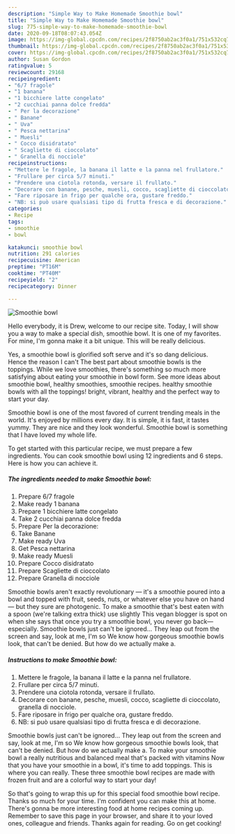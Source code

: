 ```yaml
---
description: "Simple Way to Make Homemade Smoothie bowl"
title: "Simple Way to Make Homemade Smoothie bowl"
slug: 775-simple-way-to-make-homemade-smoothie-bowl
date: 2020-09-18T08:07:43.054Z
image: https://img-global.cpcdn.com/recipes/2f8750ab2ac3f0a1/751x532cq70/smoothie-bowl-recipe-main-photo.jpg
thumbnail: https://img-global.cpcdn.com/recipes/2f8750ab2ac3f0a1/751x532cq70/smoothie-bowl-recipe-main-photo.jpg
cover: https://img-global.cpcdn.com/recipes/2f8750ab2ac3f0a1/751x532cq70/smoothie-bowl-recipe-main-photo.jpg
author: Susan Gordon
ratingvalue: 5
reviewcount: 29168
recipeingredient:
- "6/7 fragole"
- "1 banana"
- "1 bicchiere latte congelato"
- "2 cucchiai panna dolce fredda"
- " Per la decorazione"
- " Banane"
- " Uva"
- " Pesca nettarina"
- " Muesli"
- " Cocco disidratato"
- " Scagliette di cioccolato"
- " Granella di nocciole"
recipeinstructions:
- "Mettere le fragole, la banana il latte e la panna nel frullatore."
- "Frullare per circa 5/7 minuti."
- "Prendere una ciotola rotonda, versare il frullato."
- "Decorare con banane, pesche, muesli, cocco, scagliette di cioccolato, granella di nocciole."
- "Fare riposare in frigo per qualche ora, gustare freddo."
- "NB: si può usare qualsiasi tipo di frutta fresca e di decorazione."
categories:
- Recipe
tags:
- smoothie
- bowl

katakunci: smoothie bowl 
nutrition: 291 calories
recipecuisine: American
preptime: "PT16M"
cooktime: "PT40M"
recipeyield: "2"
recipecategory: Dinner

---
```



![Smoothie bowl](https://img-global.cpcdn.com/recipes/2f8750ab2ac3f0a1/751x532cq70/smoothie-bowl-recipe-main-photo.jpg)

Hello everybody, it is Drew, welcome to our recipe site. Today, I will show you a way to make a special dish, smoothie bowl. It is one of my favorites. For mine, I'm gonna make it a bit unique. This will be really delicious.

Yes, a smoothie bowl is glorified soft serve and it&#39;s so dang delicious. Hence the reason I can&#39;t The best part about smoothie bowls is the toppings. While we love smoothies, there&#39;s something so much more satisfying about eating your smoothie in bowl form. See more ideas about smoothie bowl, healthy smoothies, smoothie recipes. healthy smoothie bowls with all the toppings! bright, vibrant, healthy and the perfect way to start your day.

Smoothie bowl is one of the most favored of current trending meals in the world. It's enjoyed by millions every day. It is simple, it is fast, it tastes yummy. They are nice and they look wonderful. Smoothie bowl is something that I have loved my whole life.


To get started with this particular recipe, we must prepare a few ingredients. You can cook smoothie bowl using 12 ingredients and 6 steps. Here is how you can achieve it.

<!--inarticleads1-->

##### The ingredients needed to make Smoothie bowl:

1. Prepare 6/7 fragole
1. Make ready 1 banana
1. Prepare 1 bicchiere latte congelato
1. Take 2 cucchiai panna dolce fredda
1. Prepare  Per la decorazione:
1. Take  Banane
1. Make ready  Uva
1. Get  Pesca nettarina
1. Make ready  Muesli
1. Prepare  Cocco disidratato
1. Prepare  Scagliette di cioccolato
1. Prepare  Granella di nocciole


Smoothie bowls aren&#39;t exactly revolutionary — it&#39;s a smoothie poured into a bowl and topped with fruit, seeds, nuts, or whatever else you have on hand — but they sure are photogenic. To make a smoothie that&#39;s best eaten with a spoon (we&#39;re talking extra thick) use slightly This vegan blogger is spot on when she says that once you try a smoothie bowl, you never go back—especially. Smoothie bowls just can&#39;t be ignored… They leap out from the screen and say, look at me, I&#39;m so We know how gorgeous smoothie bowls look, that can&#39;t be denied. But how do we actually make a. 

<!--inarticleads2-->

##### Instructions to make Smoothie bowl:

1. Mettere le fragole, la banana il latte e la panna nel frullatore.
1. Frullare per circa 5/7 minuti.
1. Prendere una ciotola rotonda, versare il frullato.
1. Decorare con banane, pesche, muesli, cocco, scagliette di cioccolato, granella di nocciole.
1. Fare riposare in frigo per qualche ora, gustare freddo.
1. NB: si può usare qualsiasi tipo di frutta fresca e di decorazione.


Smoothie bowls just can&#39;t be ignored… They leap out from the screen and say, look at me, I&#39;m so We know how gorgeous smoothie bowls look, that can&#39;t be denied. But how do we actually make a. To make your smoothie bowl a really nutritious and balanced meal that&#39;s packed with vitamins Now that you have your smoothie in a bowl, it&#39;s time to add toppings. This is where you can really. These three smoothie bowl recipes are made with frozen fruit and are a colorful way to start your day! 

So that's going to wrap this up for this special food smoothie bowl recipe. Thanks so much for your time. I'm confident you can make this at home. There's gonna be more interesting food at home recipes coming up. Remember to save this page in your browser, and share it to your loved ones, colleague and friends. Thanks again for reading. Go on get cooking!
